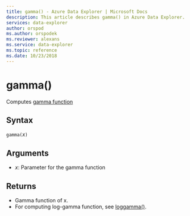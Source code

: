 ```yaml
---
title: gamma() - Azure Data Explorer | Microsoft Docs
description: This article describes gamma() in Azure Data Explorer.
services: data-explorer
author: orspod
ms.author: orspodek
ms.reviewer: alexans
ms.service: data-explorer
ms.topic: reference
ms.date: 10/23/2018
---
```

# gamma()

Computes [gamma function](https://en.wikipedia.org/wiki/Gamma_function)

## Syntax

`gamma(`*x*`)`

## Arguments

* *x*: Parameter for the gamma function

## Returns

* Gamma function of x.
* For computing log-gamma function, see [loggamma()](loggammafunction.md).